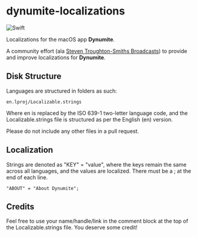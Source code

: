 # dynumite-localizations

![Swift](https://github.com/richardpiazza/dynumite-localizations/workflows/Swift/badge.svg?branch=main)

Localizations for the macOS app **Dynumite**.

A community effort (ala [Steven Troughton-Smiths Broadcasts](https://github.com/steventroughtonsmith/broadcasts-localization)) to provide and improve localizations for **Dynumite**.

## Disk Structure

Languages are structured in folders as such:

`en.lproj/Localizable.strings`

Where en is replaced by the ISO 639-1 two-letter language code, and the Localizable.strings file is structured as per the English (en) version.

Please do not include any other files in a pull request.

## Localization

Strings are denoted as "KEY" = "value", where the keys remain the same across all languages, and the values are localized. There must be a ; at the end of each line.

`"ABOUT" = "About Dynumite";`

## Credits

Feel free to use your name/handle/link in the comment block at the top of the Localizable.strings file. You deserve some credit!
